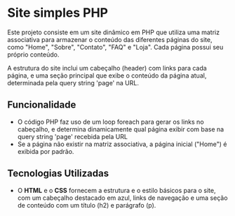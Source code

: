 
# Site simples PHP

Este projeto consiste em um site dinâmico em PHP que utiliza uma matriz associativa para armazenar o conteúdo das diferentes páginas do site, como "Home", "Sobre", "Contato", "FAQ" e "Loja". Cada página possui seu próprio conteúdo.

A estrutura do site inclui um cabeçalho (header) com links para cada página, e uma seção principal que exibe o conteúdo da página atual, determinada pela query string 'page' na URL.
## Funcionalidade

- O código PHP faz uso de um loop foreach para gerar os links no cabeçalho, e determina dinamicamente qual página exibir com base na query string 'page' recebida pela URL
- Se a página não existir na matriz associativa, a página inicial ("Home") é exibida por padrão.

## Tecnologias Utilizadas

- O **HTML** e o **CSS** fornecem a estrutura e o estilo básicos para o site, com um cabeçalho destacado em azul, links de navegação e uma seção de conteúdo com um título (h2) e parágrafo (p).

